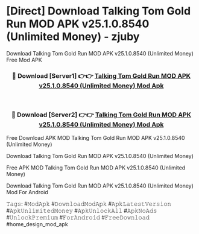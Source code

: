 # [Direct] Download Talking Tom Gold Run MOD APK v25.1.0.8540 (Unlimited Money) - zjuby
Download Talking Tom Gold Run MOD APK v25.1.0.8540 (Unlimited Money) Free Mod APK

<div align="center">
<h3>🔴 Download [Server1] 👉👉 <a href="https://apk-comot.site?title=Talking_Tom_Gold_Run_MOD_APK_v25.1.0.8540_(Unlimited_Money)">Talking Tom Gold Run MOD APK v25.1.0.8540 (Unlimited Money) Mod Apk</a></h3><br>

<h3>🔴 Download [Server2] 👉👉 <a href="https://apk-comot.site?title=Talking_Tom_Gold_Run_MOD_APK_v25.1.0.8540_(Unlimited_Money)">Talking Tom Gold Run MOD APK v25.1.0.8540 (Unlimited Money) Mod Apk</a></h3>
</div>


Free Download APK MOD Talking Tom Gold Run MOD APK v25.1.0.8540 (Unlimited Money)

Download Talking Tom Gold Run MOD APK v25.1.0.8540 (Unlimited Money) 

Free APK MOD Talking Tom Gold Run MOD APK v25.1.0.8540 (Unlimited Money) 

Download Talking Tom Gold Run MOD APK v25.1.0.8540 (Unlimited Money) Mod For Android

𝚃𝚊𝚐𝚜: #𝙼𝚘𝚍𝙰𝚙𝚔 #𝙳𝚘𝚠𝚗𝚕𝚘𝚊𝚍𝙼𝚘𝚍𝙰𝚙𝚔 #𝙰𝚙𝚔𝙻𝚊𝚝𝚎𝚜𝚝𝚅𝚎𝚛𝚜𝚒𝚘𝚗 #𝙰𝚙𝚔𝚄𝚗𝚕𝚒𝚖𝚒𝚝𝚎𝚍𝙼𝚘𝚗𝚎𝚢 #𝙰𝚙𝚔𝚄𝚗𝚕𝚘𝚌𝚔𝙰𝚕𝚕 #𝙰𝚙𝚔𝙽𝚘𝙰𝚍𝚜 #𝚄𝚗𝚕𝚘𝚌𝚔𝙿𝚛𝚎𝚖𝚒𝚞𝚖 #𝙵𝚘𝚛𝙰𝚗𝚍𝚛𝚘𝚒𝚍 #𝙵𝚛𝚎𝚎𝙳𝚘𝚠𝚗𝚕𝚘𝚊𝚍 #home_design_mod_apk